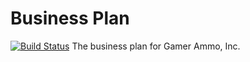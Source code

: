 # Business Plan
[![Build Status](https://travis-ci.org/gamerammo/businessplan.svg?branch=master)](https://travis-ci.org/gamerammo/businessplan)
The business plan for Gamer Ammo, Inc.
